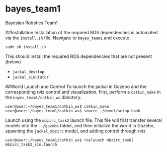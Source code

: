 # bayes_team1
Bayesian Robotics Team1

##Installation
Installation of the required ROS dependencies is automated via the `install.sh` file. Navigate to `bayes_team1` and execute 

```
sudo sh install.sh
```

This should install the required ROS dependencies that are not present (below)

 * `jackal_desktop`
 * `jackal_simulator`

##World Launch and Control
To launch the jackal in Gazebo and the corresponding rviz control and visualization, first, perform a `catkin_make` in the `bayes_team1/catkin_ws` directory.
```
user@user:~/bayes_team1/catkin_ws$ catkin_make
user@user:~/bayes_team1/catkin_ws$ source ./devel/setup.bash
```
Launch using the `mbzirc_task2` launch file. This file will first transfer several models into the `~./gazebo` folder, and then initialize the world in Gazebo, spawning the `jackal_mbzirc` model, and adding control through rviz
```
user@user:~/bayes_team1/catkin_ws$ roslaunch mbzirc_task2 mbzirc_task2_sim.launch
```

